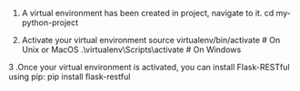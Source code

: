 1. A virtual environment has been created in project, navigate to it.
cd my-python-project

2. Activate your virtual environment
source virtualenv/bin/activate   # On Unix or MacOS
.\virtualenv\Scripts\activate   # On Windows

3 .Once your virtual environment is activated, you can install Flask-RESTful using pip:
pip install flask-restful
